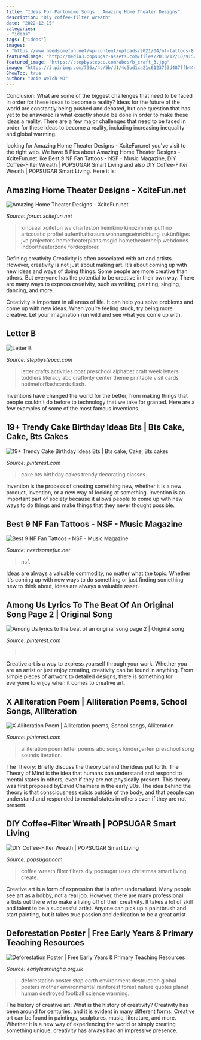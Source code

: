 ```yaml
---
title: "Ideas For Pantomime Songs : Amazing Home Theater Designs"
description: "Diy coffee-filter wreath"
date: "2022-12-15"
categories:
- "ideas"
tags: ["ideas"]
images:
- "https://www.needsomefun.net/wp-content/uploads/2021/04/nf-tattoos-8.jpg"
featuredImage: "http://media3.popsugar-assets.com/files/2013/12/10/915/n/1922441/9ec2de15d05a48cb_thumb_temp329227911386698966.xxxlarge/i/DIY-Coffee-Filter-Wreath.jpg"
featured_image: "https://stepbystepcc.com/abcs/b_craft_3.jpg"
image: "https://i.pinimg.com/736x/4c/5b/d1/4c5bd1ca21c6123753d487ffb4442d37.jpg"
ShowToc: true
author: "Ocie Welch MD"
---
```



Conclusion: What are some of the biggest challenges that need to be faced in order for these ideas to become a reality?
Ideas for the future of the world are constantly being pushed and debated, but one question that has yet to be answered is what exactly should be done in order to make these ideas a reality. There are a few major challenges that need to be faced in order for these ideas to become a reality, including increasing inequality and global warming.

	

		
looking for Amazing Home Theater Designs - XciteFun.net you've visit to the right web. We have 8 Pics about Amazing Home Theater Designs - XciteFun.net like Best 9 NF Fan Tattoos - NSF - Music Magazine, DIY Coffee-Filter Wreath | POPSUGAR Smart Living and also DIY Coffee-Filter Wreath | POPSUGAR Smart Living. Here it is:
		
    
## Amazing Home Theater Designs - XciteFun.net

<img loading=lazy src="https://img.xcitefun.net/users/2015/07/383341,xcitefun-home-theater-5.jpg" onerror="this.onerror=null;this.src='https://tse3.mm.bing.net/th?id=OIP.0oM22OPd2otDIRCxknpkBAHaE8&amp;pid=15.1';" alt="Amazing Home Theater Designs - XciteFun.net">

_Source: forum.xcitefun.net_

>kinosaal xcitefun wv charleston heimkino kinozimmer puffino artcoustic profiel aufenthaltsraum wohnungseinrichtung zukünftiges jvc projectors hometheaterplans msgid hometheaterhelp webdones indoortheaterzone fordexplorer. 

	

Defining creativity
Creativity is often associated with art and artists. However, creativity is not just about making art. It’s about coming up with new ideas and ways of doing things.
Some people are more creative than others. But everyone has the potential to be creative in their own way. There are many ways to express creativity, such as writing, painting, singing, dancing, and more.

Creativity is important in all areas of life. It can help you solve problems and come up with new ideas. When you’re feeling stuck, try being more creative. Let your imagination run wild and see what you come up with.

    
## Letter B

<img loading=lazy src="https://stepbystepcc.com/abcs/b_craft_3.jpg" onerror="this.onerror=null;this.src='https://tse2.mm.bing.net/th?id=OIP.Wr7B4nIP2SqaW44U4QVnVwHaJ4&amp;pid=15.1';" alt="Letter B">

_Source: stepbystepcc.com_

>letter crafts activities boat preschool alphabet craft week letters toddlers literacy abc craftivity center theme printable visit cards notimeforflashcards flash. 

	

Inventions have changed the world for the better, from making things that people couldn't do before to technology that we take for granted. Here are a few examples of some of the most famous inventions.

    
## 19+ Trendy Cake Birthday Ideas Bts | Bts Cake, Cake, Bts Cakes

<img loading=lazy src="https://i.pinimg.com/736x/4c/5b/d1/4c5bd1ca21c6123753d487ffb4442d37.jpg" onerror="this.onerror=null;this.src='https://tse2.mm.bing.net/th?id=OIP.8W4gbEuUdn0YIxQ3Dhz7YgAAAA&amp;pid=15.1';" alt="19+ Trendy Cake Birthday Ideas Bts | Bts cake, Cake, Bts cakes">

_Source: pinterest.com_

>cake bts birthday cakes trendy decorating classes. 

	

Invention is the process of creating something new, whether it is a new product, invention, or a new way of looking at something. Invention is an important part of society because it allows people to come up with new ways to do things and make things that they never thought possible.

    
## Best 9 NF Fan Tattoos - NSF - Music Magazine

<img loading=lazy src="https://www.needsomefun.net/wp-content/uploads/2021/04/nf-tattoos-8.jpg" onerror="this.onerror=null;this.src='https://tse4.mm.bing.net/th?id=OIP.3jVi_VOkoM_uLXz9uUIchwAAAA&amp;pid=15.1';" alt="Best 9 NF Fan Tattoos - NSF - Music Magazine">

_Source: needsomefun.net_

>nsf. 

	

Ideas are always a valuable commodity, no matter what the topic. Whether it's coming up with new ways to do something or just finding something new to think about, ideas are always a valuable asset.

    
## Among Us Lyrics To The Beat Of An Original Song Page 2 | Original Song

<img loading=lazy src="https://i.pinimg.com/736x/fe/34/6f/fe346f98434b9e96d4f13ea0a91c01e8.jpg" onerror="this.onerror=null;this.src='https://tse3.mm.bing.net/th?id=OIP.grJGMrexgFhi9WWPu1x0IAHaJ4&amp;pid=15.1';" alt="Among Us lyrics to the beat of an original song page 2 | Original song">

_Source: pinterest.com_

>. 

	

Creative art is a way to express yourself through your work. Whether you are an artist or just enjoy creating, creativity can be found in anything. From simple pieces of artwork to detailed designs, there is something for everyone to enjoy when it comes to creative art.

    
## X Alliteration Poem | Alliteration Poems, School Songs, Alliteration

<img loading=lazy src="https://i.pinimg.com/736x/c2/60/45/c2604507ef05d3892d457ba91db4e452--alliteration-poems.jpg" onerror="this.onerror=null;this.src='https://tse1.mm.bing.net/th?id=OIP.VIH55W-S0TICkqtz5DpTeAAAAA&amp;pid=15.1';" alt="X Alliteration Poem | Alliteration poems, School songs, Alliteration">

_Source: pinterest.com_

>alliteration poem letter poems abc songs kindergarten preschool song sounds iteration. 

	

The Theory: Briefly discuss the theory behind the ideas put forth.
The Theory of Mind is the idea that humans can understand and respond to mental states in others, even if they are not physically present. This theory was first proposed byDavid Chalmers in the early 90s. The idea behind the theory is that consciousness exists outside of the body, and that people can understand and responded to mental states in others even if they are not present.

    
## DIY Coffee-Filter Wreath | POPSUGAR Smart Living

<img loading=lazy src="http://media3.popsugar-assets.com/files/2013/12/10/915/n/1922441/9ec2de15d05a48cb_thumb_temp329227911386698966.xxxlarge/i/DIY-Coffee-Filter-Wreath.jpg" onerror="this.onerror=null;this.src='https://tse1.mm.bing.net/th?id=OIP.1pdg5QDnmqB9p6oCzzySVQHaHa&amp;pid=15.1';" alt="DIY Coffee-Filter Wreath | POPSUGAR Smart Living">

_Source: popsugar.com_

>coffee wreath filter filters diy popsugar uses christmas smart living create. 

	

Creative art is a form of expression that is often undervalued. Many people see art as a hobby, not a real job. However, there are many professional artists out there who make a living off of their creativity. It takes a lot of skill and talent to be a successful artist. Anyone can pick up a paintbrush and start painting, but it takes true passion and dedication to be a great artist.

    
## Deforestation Poster | Free Early Years &amp; Primary Teaching Resources

<img loading=lazy src="http://www.earlylearninghq.org.uk/wp-content/uploads/2012/02/deforestationposter.-prevjpg.jpg" onerror="this.onerror=null;this.src='https://tse2.mm.bing.net/th?id=OIP.udFeUbFwYl8A1PYcKa8kMAAAAA&amp;pid=15.1';" alt="Deforestation Poster | Free Early Years &amp; Primary Teaching Resources">

_Source: earlylearninghq.org.uk_

>deforestation poster stop earth environment destruction global posters mother environmental rainforest forest nature quotes planet human destroyed football science warming. 

	

The history of creative art: What is the history of creativity?
Creativity has been around for centuries, and it is evident in many different forms. Creative art can be found in paintings, sculptures, music, literature, and more. Whether it is a new way of experiencing the world or simply creating something unique, creativity has always had an impressive presence.

